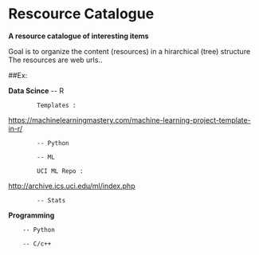 # Rescource Catalogue
**A resource catalogue of interesting items**

Goal is to organize the content (resources) in a  hirarchical (tree) structure The resources are web urls.. 

##Ex: 

**Data Scince**
            -- R

            Templates :
https://machinelearningmastery.com/machine-learning-project-template-in-r/

            -- Python 

            -- ML 

            UCI ML Repo : 

http://archive.ics.uci.edu/ml/index.php

            -- Stats 


**Programming**

        -- Python 

        -- C/c++ 
